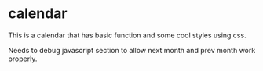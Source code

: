 # calendar
This is a calendar that has basic function and some cool styles using css.

Needs to debug javascript section to allow next month and prev month work properly. 
